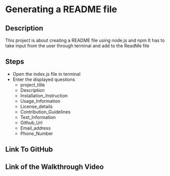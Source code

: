 # Generating a README file

## Description

This project is about creating a README file using node.js and npm
It has to take input from the user through terminal and add to the ReadMe file

## Steps
- Open the index.js file in terminal
- Enter the displayed questions 
    -  project_title
    -  Description
    -  Installation_Instruction
    -  Usage_Information
    -  License_details
    -  Contribution_Guidelines
    -  Test_Information
    -  Github_Url
    -  Email_address
    -  Phone_Number


## Link To GitHub


## Link of the Walkthrough Video
